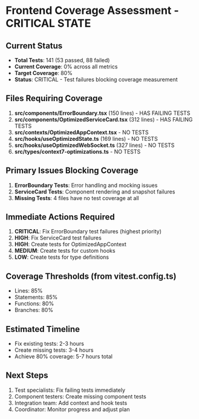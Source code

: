 # Frontend Coverage Assessment - CRITICAL STATE

## Current Status

- **Total Tests**: 141 (53 passed, 88 failed)
- **Current Coverage**: 0% across all metrics
- **Target Coverage**: 80%
- **Status**: CRITICAL - Test failures blocking coverage measurement

## Files Requiring Coverage

1. **src/components/ErrorBoundary.tsx** (150 lines) - HAS FAILING TESTS
2. **src/components/OptimizedServiceCard.tsx** (312 lines) - HAS FAILING TESTS
3. **src/contexts/OptimizedAppContext.tsx** - NO TESTS
4. **src/hooks/useOptimizedState.ts** (169 lines) - NO TESTS
5. **src/hooks/useOptimizedWebSocket.ts** (327 lines) - NO TESTS
6. **src/types/context7-optimizations.ts** - NO TESTS

## Primary Issues Blocking Coverage

1. **ErrorBoundary Tests**: Error handling and mocking issues
2. **ServiceCard Tests**: Component rendering and snapshot failures
3. **Missing Tests**: 4 files have no test coverage at all

## Immediate Actions Required

1. **CRITICAL**: Fix ErrorBoundary test failures (highest priority)
2. **HIGH**: Fix ServiceCard test failures
3. **HIGH**: Create tests for OptimizedAppContext
4. **MEDIUM**: Create tests for custom hooks
5. **LOW**: Create tests for type definitions

## Coverage Thresholds (from vitest.config.ts)

- Lines: 85%
- Statements: 85%
- Functions: 80%
- Branches: 80%

## Estimated Timeline

- Fix existing tests: 2-3 hours
- Create missing tests: 3-4 hours
- Achieve 80% coverage: 5-7 hours total

## Next Steps

1. Test specialists: Fix failing tests immediately
2. Component testers: Create missing component tests
3. Integration team: Add context and hook tests
4. Coordinator: Monitor progress and adjust plan
